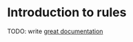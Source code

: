 # Introduction to rules

TODO: write [great documentation](http://jacobian.org/writing/what-to-write/)

